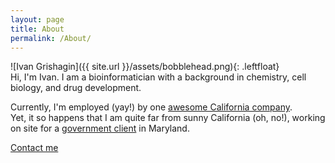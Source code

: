 ```yaml
---
layout: page
title: About
permalink: /About/
---
```


<style type="text/css">
.leftfloat {
    float: left;
	width: 200px;
	padding-right: 20px;
}
</style>

![Ivan Grishagin]({{ site.url }}/assets/bobblehead.png){: .leftfloat}  
Hi, I'm Ivan. I am a bioinformatician with a background in chemistry, cell biology, and drug development.  

Currently, I'm employed (yay!) by one [awesome California company][rancholink].  
Yet, it so happens that I am quite far from sunny California (oh, no!), working on site for a [government client][ncatslink] in Maryland.

[rancholink]: http://www.ranchobiosciences.com/  
[ncatslink]: https://ncats.nih.gov/  

[Contact me](mailto:grishagin@gmail.com)  

